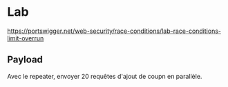 # Lab

https://portswigger.net/web-security/race-conditions/lab-race-conditions-limit-overrun

## Payload

Avec le repeater, envoyer 20 requêtes d'ajout de coupn en parallèle.